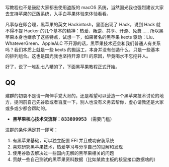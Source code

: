 写教程也不是鼓励大家都去使用盗版的 macOS 系统，当然国光我也强烈建议大家去支持苹果的正版系统，入手白苹果体验来体验看看。

凡事存在即合理，黑苹果的英文 Hackintosh，里面出现了 Hack，说到 Hack 就不得不提 Hacker 的几个基本的精神：热爱、叛逆、共享、开源、免费...... 所以黑苹果本身也继承了这些特点，试想一下，如果著名的黑苹果 kexts 驱动：Liu、WhateverGreen、AppleALC 不开源的话，黑苹果技术还会和我们普通人有关系吗？我们本质上就是一些 kexts 的搬运工，本身并没有创造什么，只是一些基本的排列组合。这也是国光我也坚持开源 EFI 的原因，毕竟喝水不忘挖井人。

好了，说了一堆乱七八糟的了，下面黑苹果教程正式开始。

## QQ

建群的初衷不是请一帮伸手党大哥的，还是希望可以营造一个黑苹果技术讨论的地方，提问前自己先谷歌或者百度一下，别人也没有义务去帮你，虚心请教还是大家或多或少都会帮助的。

- **黑苹果核心技术交流群：833899953** （需要门槛）

进群的条件满足其一即可：

1. 有黑苹果基础，可以独立配置 EFI 并且成功安装系统
2. 喜欢研究黑苹果技术，热爱学习与分享自己的见解和发现
3. 使用谷歌去解决过一些国内无解的黑苹果相关的问题
4. 贡献一些自己测试的黑苹果资料数据（比如某款主板的核显接口数据啥的）
